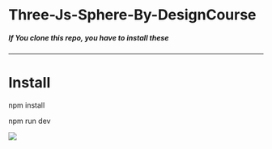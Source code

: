 # Three-Js-Sphere-By-DesignCourse
<h5>If You clone this repo, you have to install these</h5>
<hr>
<h1>Install</h1>
<p>npm install</p>
<p>npm run dev</p>
<img src="https://user-images.githubusercontent.com/84236263/174771897-dd63eedf-43ca-4c3e-be45-63a6b6c2e5e5.png"></img>

